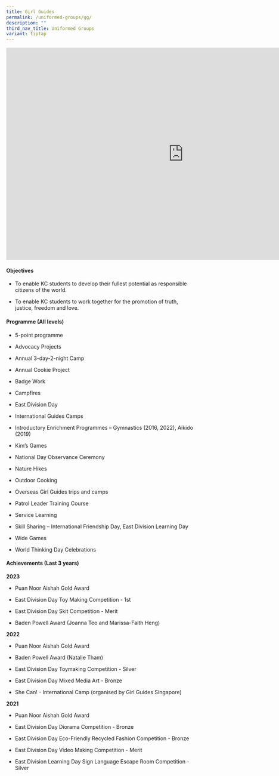 ```yaml
---
title: Girl Guides
permalink: /uniformed-groups/gg/
description: ""
third_nav_title: Uniformed Groups
variant: tiptap
---
```

<div class="iframe-wrapper">
<iframe height="569" width="950" allowfullscreen="true" frameborder="0" src="https://docs.google.com/presentation/d/e/2PACX-1vRkv28YKy7A54q8kcKawcrXdOfXJ1Q6-EjVMqzm8QbrBkwXgu18pvsm0aMgyk332Q/embed?start=false&amp;loop=false&amp;delayms=3000"></iframe>
</div>
<h4>Objectives</h4>
<ul data-tight="true" class="tight">
<li>
<p>To enable KC students to develop their fullest potential as responsible
citizens of the world.</p>
</li>
<li>
<p>To enable KC students to work together for the promotion of truth, justice,
freedom and love.</p>
</li>
</ul>
<h4>Programme (All levels)</h4>
<ul data-tight="true" class="tight">
<li>
<p>5-point programme</p>
</li>
<li>
<p>Advocacy Projects</p>
</li>
<li>
<p>Annual 3-day-2-night Camp</p>
</li>
<li>
<p>Annual Cookie Project</p>
</li>
<li>
<p>Badge Work</p>
</li>
<li>
<p>Campfires</p>
</li>
<li>
<p>East Division Day</p>
</li>
<li>
<p>International Guides Camps</p>
</li>
<li>
<p>Introductory Enrichment Programmes – Gymnastics (2016, 2022), Aikido (2019)</p>
</li>
<li>
<p>Kim’s Games</p>
</li>
<li>
<p>National Day Observance Ceremony</p>
</li>
<li>
<p>Nature Hikes</p>
</li>
<li>
<p>Outdoor Cooking</p>
</li>
<li>
<p>Overseas Girl Guides trips and camps</p>
</li>
<li>
<p>Patrol Leader Training Course</p>
</li>
<li>
<p>Service Learning&nbsp;</p>
</li>
<li>
<p>Skill Sharing – International Friendship Day, East Division Learning Day</p>
</li>
<li>
<p>Wide Games</p>
</li>
<li>
<p>World Thinking Day Celebrations</p>
</li>
</ul>
<h4>Achievements (Last 3 years)</h4>
<p><strong>2023</strong>
</p>
<ul data-tight="true" class="tight">
<li>
<p>Puan Noor Aishah Gold Award</p>
</li>
<li>
<p>East Division Day Toy Making Competition - 1st</p>
</li>
<li>
<p>East Division Day Skit Competition - Merit</p>
</li>
<li>
<p>Baden Powell Award (Joanna Teo and Marissa-Faith Heng)</p>
</li>
</ul>
<p><strong>2022</strong>
</p>
<ul data-tight="true" class="tight">
<li>
<p>Puan Noor Aishah Gold Award</p>
</li>
<li>
<p>Baden Powell Award (Natalie Tham)</p>
</li>
<li>
<p>East Division Day Toymaking Competition - Silver</p>
</li>
<li>
<p>East Division Day Mixed Media Art - Bronze</p>
</li>
<li>
<p>She Can! - International Camp (organised by Girl Guides Singapore)</p>
</li>
</ul>
<p><strong>2021</strong>
</p>
<ul data-tight="true" class="tight">
<li>
<p>Puan Noor Aishah Gold Award</p>
</li>
<li>
<p>East Division Day Diorama Competition - Bronze&nbsp;</p>
</li>
<li>
<p>East Division Day Eco-Friendly Recycled Fashion Competition - Bronze&nbsp;</p>
</li>
<li>
<p>East Division Day Video Making Competition - Merit</p>
</li>
<li>
<p>East Division Learning Day Sign Language Escape Room Competition - Silver</p>
</li>
</ul>
<p></p>